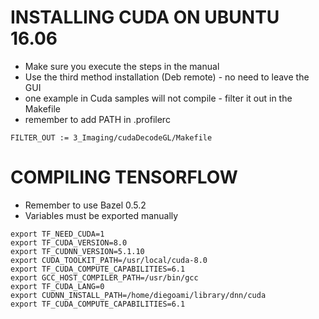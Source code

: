 # INSTALLING CUDA ON UBUNTU 16.06

* Make sure you execute the steps in the manual
* Use the third method installation (Deb remote) - no need to leave the GUI
* one example in Cuda samples will not compile - filter it out in the Makefile
* remember to add PATH in .profilerc

```
FILTER_OUT := 3_Imaging/cudaDecodeGL/Makefile
```

# COMPILING TENSORFLOW

* Remember to use Bazel 0.5.2
* Variables must be exported manually

```
export TF_NEED_CUDA=1
export TF_CUDA_VERSION=8.0
export TF_CUDNN_VERSION=5.1.10
export CUDA_TOOLKIT_PATH=/usr/local/cuda-8.0
export TF_CUDA_COMPUTE_CAPABILITIES=6.1
export GCC_HOST_COMPILER_PATH=/usr/bin/gcc
export TF_CUDA_LANG=0
export CUDNN_INSTALL_PATH=/home/diegoami/library/dnn/cuda
export TF_CUDA_COMPUTE_CAPABILITIES=6.1

```
